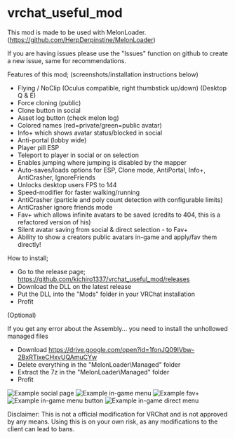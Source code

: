 # vrchat_useful_mod
This mod is made to be used with MelonLoader. (https://github.com/HerpDerpinstine/MelonLoader)

If you are having issues please use the "Issues" function on github to create a new issue, same for recommendations.

Features of this mod; (screenshots/installation instructions below)
- Flying / NoClip (Oculus compatible, right thumbstick up/down) (Desktop Q & E)
- Force cloning (public)
- Clone button in social
- Asset log button (check melon log)
- Colored names (red=private/green=public avatar)
- Info+ which shows avatar status/blocked in social
- Anti-portal (lobby wide)
- Player pill ESP
- Teleport to player in social or on selection
- Enables jumping where jumping is disabled by the mapper
- Auto-saves/loads options for ESP, Clone mode, AntiPortal, Info+, AntiCrasher, IgnoreFriends
- Unlocks desktop users FPS to 144
- Speed-modifier for faster walking/running
- AntiCrasher (particle and poly count detection with configurable limits)
- AntiCrasher ignore friends mode  
- Fav+ which allows infinite avatars to be saved (credits to 404, this is a refactored version of his)
- Silent avatar saving from social & direct selection - to Fav+
- Ability to show a creators public avatars in-game and apply/fav them directly!

How to install;
- Go to the release page; https://github.com/kichiro1337/vrchat_useful_mod/releases
- Download the DLL on the latest release
- Put the DLL into the "Mods" folder in your VRChat installation
- Profit

(Optional)

If you get any error about the Assembly... you need to install the unhollowed managed files
- Download https://drive.google.com/open?id=1fonJQ09IVbw-2BxRTixeCHxvUQAmuCYw
- Delete everything in the "MelonLoader\Managed" folder
- Extract the 7z in the "MelonLoader\Managed" folder
- Profit

![Example social page](https://i.imgur.com/xcCr993.png)
![Example in-game menu](https://i.imgur.com/f2PyrvG.png)
![Example fav+](https://i.imgur.com/xWE8nmj.jpg)
![Example in-game menu button](https://i.imgur.com/NlolOFk.png)
![Example in-game direct menu](https://i.imgur.com/4aEE4gK.png)

Disclaimer:
This is not a official modification for VRChat and is not approved by any means.
Using this is on your own risk, as any modifications to the client can lead to bans.
